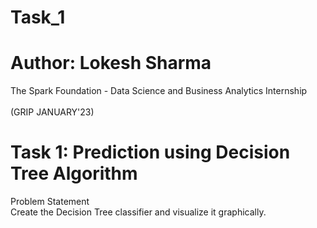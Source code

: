 # Task_1
# Author: Lokesh Sharma
The Spark Foundation - Data Science and Business Analytics Internship <br><br>
(GRIP JANUARY'23)

# Task 1: Prediction using Decision Tree Algorithm
Problem Statement<br>
Create the Decision Tree classifier and visualize it graphically.
